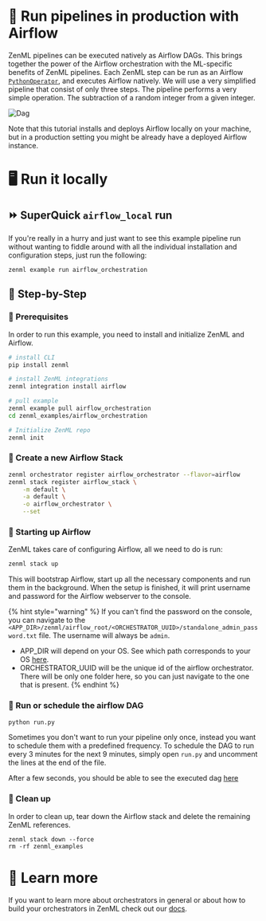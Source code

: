 # 🏃 Run pipelines in production with Airflow

ZenML pipelines can be executed natively as Airflow DAGs. This brings together
the power of the Airflow orchestration with the ML-specific benefits of ZenML
pipelines. Each ZenML step can be run as an Airflow
[`PythonOperator`](https://airflow.apache.org/docs/apache-airflow/stable/howto/operator/python.html),
and executes Airflow natively. We will use a very simplified pipeline that consist of only three steps.
The pipeline performs a very simple operation. The subtraction of a random integer from a given integer.

![Dag](assets/DAG.png)

Note that this tutorial installs and deploys Airflow locally on your machine,
but in a production setting you might be already have a deployed Airflow instance. 

# 🖥 Run it locally

## ⏩ SuperQuick `airflow_local` run

If you're really in a hurry and just want to see this example pipeline run
without wanting to fiddle around with all the individual installation and
configuration steps, just run the following:

```shell
zenml example run airflow_orchestration
```


## 👣 Step-by-Step
### 📄 Prerequisites 

In order to run this example, you need to install and initialize ZenML and
Airflow.

```bash
# install CLI
pip install zenml

# install ZenML integrations
zenml integration install airflow

# pull example
zenml example pull airflow_orchestration
cd zenml_examples/airflow_orchestration

# Initialize ZenML repo
zenml init
```

### 🥞 Create a new Airflow Stack

```bash
zenml orchestrator register airflow_orchestrator --flavor=airflow
zenml stack register airflow_stack \
    -m default \
    -a default \
    -o airflow_orchestrator \
    --set
```

### 🏁️ Starting up Airflow

ZenML takes care of configuring Airflow, all we need to do is run:

```bash
zenml stack up
```

This will bootstrap Airflow, start up all the necessary components and run them
in the background. When the setup is finished, it will print username and
password for the Airflow webserver to the console.

{% hint style="warning" %} If you can't find the password on the console, you
can navigate to the
`<APP_DIR>/zenml/airflow_root/<ORCHESTRATOR_UUID>/standalone_admin_password.txt`
file. The username will always be `admin`.

- APP_DIR will depend on your OS. See which path corresponds to your OS
  [here](https://click.palletsprojects.com/en/8.0.x/api/#click.get_app_dir).
- ORCHESTRATOR_UUID will be the unique id of the airflow orchestrator. There will be only one
  folder here, so you can just navigate to the one that is present.
  {% endhint %}

### 📆 Run or schedule the airflow DAG

```bash
python run.py
```

Sometimes you don't want to run your pipeline only once, instead you want to schedule them with a predefined frequency.
To schedule the DAG to run every 3 minutes for the next 9 minutes, simply open `run.py` and uncomment the lines at the 
end of the file.

After a few seconds, you should be able to see the executed dag
[here](http://0.0.0.0:8080/tree?dag_id=airflow_example_pipeline)

### 🧽 Clean up

In order to clean up, tear down the Airflow stack and delete the remaining ZenML
references.

```shell
zenml stack down --force
rm -rf zenml_examples
```

# 📜 Learn more

If you want to learn more about orchestrators in general or about how to build your orchestrators in ZenML
check out our [docs](https://docs.zenml.io/mlops-stacks/orchestrators).

